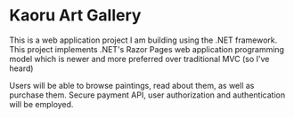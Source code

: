 # Kaoru Art Gallery
This is a web application project I am building using the .NET framework.
This project implements .NET's Razor Pages web application programming model which is newer and more preferred over traditional MVC (so I've heard)

Users will be able to browse paintings, read about them, as well as purchase them. Secure payment API, user authorization and authentication will 
be employed.
